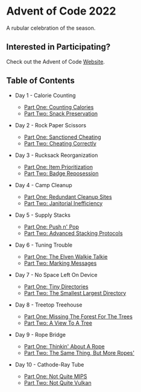 # Advent of Code 2022

A rubular celebration of the season.

## Interested in Participating?

Check out the Advent of Code [Website](https://adventofcode.com/).

## Table of Contents

* Day 1 - Calorie Counting
  - [Part One: Counting Calories](scripts/1a.rb)
  - [Part Two: Snack Preservation](scripts/1b.rb)
 
* Day 2 - Rock Paper Scissors
  - [Part One: Sanctioned Cheating](scripts/2a.rb)
  - [Part Two: Cheating Correctly](scripts/2b.rb)

* Day 3 - Rucksack Reorganization
  - [Part One: Item Prioritization](scripts/3a.rb)
  - [Part Two: Badge Reposession](scripts/3b.rb)

* Day 4 - Camp Cleanup
  - [Part One: Redundant Cleanup Sites](scripts/4a.rb)
  - [Part Two: Janitorial Inefficiency](scripts/4b.rb)

* Day 5 - Supply Stacks
  - [Part One: Push n' Pop](scripts/5a.rb)
  - [Part Two: Advanced Stacking Protocols](scripts/5b.rb)

* Day 6 - Tuning Trouble
  - [Part One: The Elven Walkie Talkie](scripts/6a.rb)
  - [Part Two: Marking Messages](scripts/6b.rb)

* Day 7 - No Space Left On Device
  - [Part One: Tiny Directories](scripts/7a.rb)
  - [Part Two: The Smallest Largest Directory](scripts/7b.rb)

* Day 8 - Treetop Treehouse
  - [Part One: Missing The Forest For The Trees](scripts/8a.rb)
  - [Part Two: A View To A Tree](scripts/8b.rb)

* Day 9 - Rope Bridge
  - [Part One: Thinkin' About A Rope](scripts/9a.rb)
  - [Part Two: The Same Thing, But More Ropes' ](scripts/9b.rb)
  
* Day 10 - Cathode-Ray Tube
  - [Part One: Not Quite MIPS](scripts/10a.rb)
  - [Part Two: Not Quite Vulkan](scripts/10b.rb)
